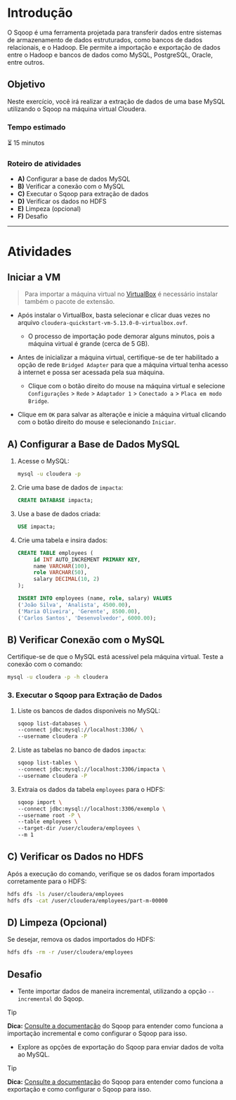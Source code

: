 # Introdução
O Sqoop é uma ferramenta projetada para transferir dados entre sistemas de armazenamento de dados estruturados, como bancos de dados relacionais, e o Hadoop. Ele permite a importação e exportação de dados entre o Hadoop e bancos de dados como MySQL, PostgreSQL, Oracle, entre outros.

## Objetivo

Neste exercício, você irá realizar a extração de dados de uma base MySQL utilizando o Sqoop na máquina virtual Cloudera.

### Tempo estimado

:hourglass_flowing_sand: 15 minutos

### Roteiro de atividades
- **A)** Configurar a base de dados MySQL
- **B)** Verificar a conexão com o MySQL
- **C)** Executar o Sqoop para extração de dados
- **D)** Verificar os dados no HDFS
- **E)** Limpeza (opcional)
- **F)** Desafio

---

# Atividades

## Iniciar a VM

> Para importar a máquina virtual no [VirtualBox](https://www.virtualbox.org/wiki/Downloads) é necessário instalar também o pacote de extensão.
- Após instalar o VirtualBox, basta selecionar e clicar duas vezes no arquivo `cloudera-quickstart-vm-5.13.0-0-virtualbox.ovf`.
  - O processo de importação pode demorar alguns minutos, pois a máquina virtual é grande (cerca de 5 GB).

- Antes de inicializar a máquina virtual, certifique-se de ter habilitado a opção de rede `Bridged Adapter` para que a máquina virtual tenha acesso à internet e possa ser acessada pela sua máquina.
  - Clique com o botão direito do mouse na máquina virtual e selecione `Configurações` > `Rede` > `Adaptador 1` > `Conectado a` > `Placa em modo Bridge`.

- Clique em `OK` para salvar as alteraçõe e inicie a máquina virtual clicando com o botão direito do mouse e selecionando `Iniciar`.

## A) Configurar a Base de Dados MySQL

1. Acesse o MySQL:
    ```bash
    mysql -u cloudera -p
    ```

2. Crie uma base de dados de `impacta`:
    ```sql
    CREATE DATABASE impacta;
    ```

3. Use a base de dados criada:
    ```sql
    USE impacta;
    ```

4. Crie uma tabela e insira dados:
    ```sql
    CREATE TABLE employees (
         id INT AUTO_INCREMENT PRIMARY KEY,
         name VARCHAR(100),
         role VARCHAR(50),
         salary DECIMAL(10, 2)
    );

    INSERT INTO employees (name, role, salary) VALUES
    ('João Silva', 'Analista', 4500.00),
    ('Maria Oliveira', 'Gerente', 8500.00),
    ('Carlos Santos', 'Desenvolvedor', 6000.00);
    ```

## B) Verificar Conexão com o MySQL

Certifique-se de que o MySQL está acessível pela máquina virtual. Teste a conexão com o comando:
```bash
mysql -u cloudera -p -h cloudera
```

### 3. Executar o Sqoop para Extração de Dados

1. Liste os bancos de dados disponíveis no MySQL:
    ```bash
    sqoop list-databases \
    --connect jdbc:mysql://localhost:3306/ \
    --username cloudera -P
    ```

2. Liste as tabelas no banco de dados `impacta`:
    ```bash
    sqoop list-tables \
    --connect jdbc:mysql://localhost:3306/impacta \
    --username cloudera -P
    ```

3. Extraia os dados da tabela `employees` para o HDFS:
    ```bash
    sqoop import \
    --connect jdbc:mysql://localhost:3306/exemplo \
    --username root -P \
    --table employees \
    --target-dir /user/cloudera/employees \
    --m 1
    ```

## C) Verificar os Dados no HDFS

Após a execução do comando, verifique se os dados foram importados corretamente para o HDFS:
```bash
hdfs dfs -ls /user/cloudera/employees
hdfs dfs -cat /user/cloudera/employees/part-m-00000
```

## D) Limpeza (Opcional)

Se desejar, remova os dados importados do HDFS:
```bash
hdfs dfs -rm -r /user/cloudera/employees
```

## Desafio
- Tente importar dados de maneira incremental, utilizando a opção `--incremental` do Sqoop.
> [!TIP]
> **Dica:** [Consulte a documentação](https://sqoop.apache.org/docs/1.4.7/SqoopUserGuide.html#_incremental_imports) do Sqoop para entender como funciona a importação incremental e como configurar o Sqoop para isso.
- Explore as opções de exportação do Sqoop para enviar dados de volta ao MySQL.
> [!TIP]
> **Dica:** [Consulte a documentação](https://sqoop.apache.org/docs/1.4.7/SqoopUserGuide.html#_literal_sqoop_export_literal) do Sqoop para entender como funciona a exportação e como configurar o Sqoop para isso.